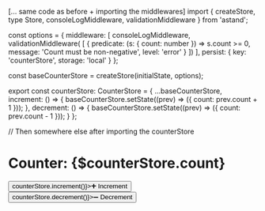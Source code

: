 [... same code as before + importing the middlewares] 
import { createStore, type Store, consoleLogMiddleware, validationMiddleware } from 'astand';

const options = {
	middleware: [
		consoleLogMiddleware,
		validationMiddleware(
			[
				{
					predicate: (s: { count: number }) => s.count >= 0,
					message: 'Count must be non-negative',
					level: 'error'
				}
			])
		],
	persist: { key: 'counterStore', storage: 'local' }
};

const baseCounterStore = createStore<CounterState>(initialState, options);

export const counterStore: CounterStore = {
	...baseCounterStore,
	increment: () => {
		baseCounterStore.setState((prev) => ({ count: prev.count + 1 }));
	},
	decrement: () => {
		baseCounterStore.setState((prev) => ({ count: prev.count - 1 }));
	}
};

// Then somewhere else after importing the counterStore
<h1>Counter: {$counterStore.count}</h1>
<button on:click={() => counterStore.increment()}>➕ Increment</button>
<button on:click={() => counterStore.decrement()}>➖ Decrement</button>